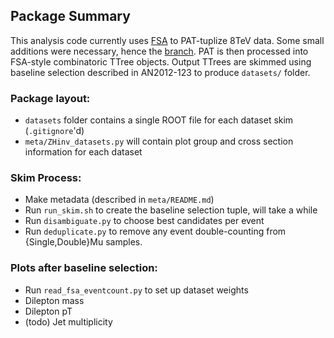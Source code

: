 Package Summary
---------------
This analysis code currently uses [FSA](https://github.com/nsmith-/FinalStateAnalysis/tree/ZHwork) to PAT-tuplize 8TeV data.
Some small additions were necessary, hence the [branch](https://github.com/uwcms/FinalStateAnalysis/compare/master...nsmith-:ZHwork).
PAT is then processed into FSA-style combinatoric TTree objects.
Output TTrees are skimmed using baseline selection described in AN2012-123 to produce `datasets/` folder.

### Package layout:
* `datasets` folder contains a single ROOT file for each dataset skim (`.gitignore`'d)
* `meta/ZHinv_datasets.py` will contain plot group and cross section information for each dataset

### Skim Process:
* Make metadata (described in `meta/README.md`)
* Run `run_skim.sh` to create the baseline selection tuple, will take a while
* Run `disambiguate.py` to choose best candidates per event
* Run `deduplicate.py` to remove any event double-counting from {Single,Double}Mu samples.

### Plots after baseline selection:
* Run `read_fsa_eventcount.py` to set up dataset weights
* Dilepton mass
* Dilepton pT
* (todo) Jet multiplicity
